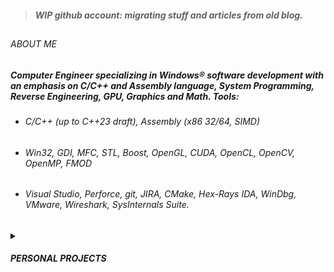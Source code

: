 > ##### WIP github account: migrating stuff and articles from old blog.
##
###### ABOUT ME
##### Computer Engineer specializing in Windows&reg; software development with an emphasis on C/C++ and Assembly language, System Programming, Reverse Engineering, GPU, Graphics and Math. Tools:
* ###### C/C++ (up to C++23 draft), Assembly (x86 32/64, SIMD)
* ###### Win32, GDI, MFC, STL, Boost, OpenGL, CUDA, OpenCL, OpenCV, OpenMP, FMOD
* ###### Visual Studio, Perforce, git, JIRA, CMake, Hex-Rays IDA, WinDbg, VMware, Wireshark, SysInternals Suite.

<details><summary><h5>PERSONAL PROJECTS</summary>
<img src="gif/ai.gif" width="16%" title="AI"/>
<img src="gif/asteroid.gif" width="16%" title="Asteroids Game"/>
<img src="gif/audio.gif" width="16%" title="Reverberation Experiment"/>
<img src="gif/debugger.gif" width="16%" title="Debugger"/>
<img src="gif/emulator.gif" width="16%" title="SEGA/SNES Emulator"/>
<img src="gif/fluid.gif" width="16%" title="Fluid Solver"/>
<img src="gif/fractal.gif" width="16%" title="Fractal Generator"/>
<img src="gif/geomfilter.gif" width="16%" title="Geometric Filters"/>
<img src="gif/idtech.gif" width="16%" title="idTech Level/Model Loading"/>
<img src="gif/mobile.gif" width="16%" title="Mobile Games"/>
<img src="gif/msdos.gif" width="16%" title="QBASIC, TurboC VGA 13H Experiments"/>
<img src="gif/opengl.gif" width="16%" title="OpenGL Engine"/>
<img src="gif/physics.gif" width="16%" title="Verlet and Rigid Body"/>
<img src="gif/pic.gif" width="16%" title="PIC/FLIP Fluid"/>
<img src="gif/rasterizer.gif" width="16%" title="Rasterizer"/>
<img src="gif/raytracing.gif" width="16%" title="Ray Tracing"/>
<img src="gif/terrain.gif" width="16%" title="Terrain Generator"/>
<img src="gif/texgen.gif" width="16%" title="Procedural Texture Generator"/>
</details>
